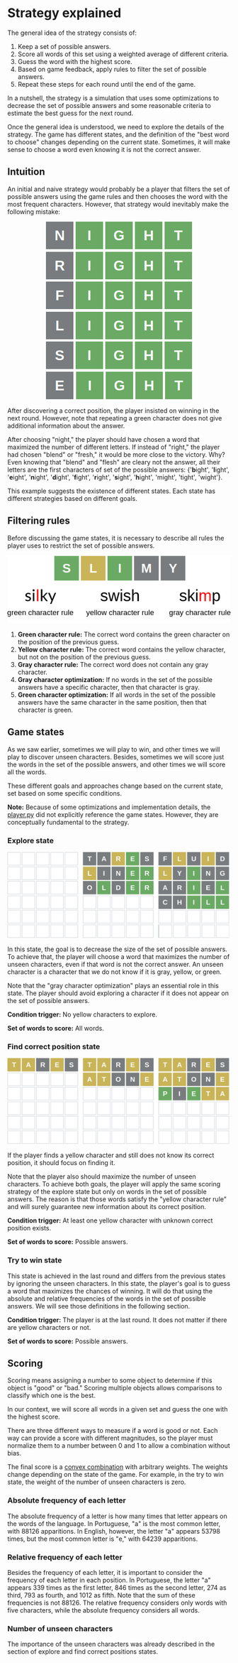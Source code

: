 # Strategy explained

The general idea of the strategy consists of:

1. Keep a set of possible answers.
2. Score all words of this set using a weighted average of different criteria.
3. Guess the word with the highest score.
4. Based on game feedback, apply rules to filter the set of possible answers.
5. Repeat these steps for each round until the end of the game.

In a nutshell, the strategy is a simulation that uses some optimizations to decrease the set of possible answers and some reasonable criteria to estimate the best guess for the next round.

Once the general idea is understood, we need to explore the details of the strategy. The game has different states, and the definition of the "best word to choose" changes depending on the current state. Sometimes, it will make sense to choose a word even knowing it is not the correct answer.

## Intuition

An initial and naive strategy would probably be a player that filters the set of possible answers using the game rules and then chooses the word with the most frequent characters. However, that strategy would inevitably make the following mistake:

<div align="center">
    <img src="meta/case1_en.png">
</div>

After discovering a correct position, the player insisted on winning in the next round. However, note that repeating a green character does not give additional information about the answer.

After choosing "night," the player should have chosen a word that maximized the number of different letters. If instead of "right," the player had chosen "blend" or "fresh," it would be more close to the victory. Why? Even knowing that "blend" and "flesh" are cleary not the answer, all their letters are the first characters of set of the possible answers: {'**b**ight', '**l**ight', '**e**ight', '**n**ight', '**d**ight', '**f**ight', '**r**ight', '**s**ight', '**h**ight', 'might', 'tight', 'wight'}.

This example suggests the existence of different states. Each state has different strategies based on different goals.

## Filtering rules

Before discussing the game states, it is necessary to describe all rules the player uses to restrict the set of possible answers.

<div align="center">
    <img src="meta/filtering_rules.png">
</div>

1. **Green character rule:** The correct word contains the green character on the position of the previous guess.
2. **Yellow character rule:** The correct word contains the yellow character, but not on the position of the previous guess.
3. **Gray character rule:** The correct word does not contain any gray character.
4. **Gray character optimization:** If no words in the set of the possible answers have a specific character, then that character is gray.
5. **Green character optimization:** If all words in the set of the possible answers have the same character in the same position, then that character is green.

## Game states

As we saw earlier, sometimes we will play to win, and other times we will play to discover unseen characters. Besides, sometimes we will score just the words in the set of the possible answers, and other times we will score all the words.

These different goals and approaches change based on the current state, set based on some specific conditions.

**Note:** Because of some optimizations and implementation details, the [player.py](player.py) did not explicitly reference the game states. However, they are conceptually fundamental to the strategy.

### Explore state

<div align="center">
    <img src="meta/explore_state_example.png">
</div>

In this state, the goal is to decrease the size of the set of possible answers. To achieve that, the player will choose a word that maximizes the number of unseen characters, even if that word is not the correct answer. An unseen character is a character that we do not know if it is gray, yellow, or green.

Note that the "gray character optimization" plays an essential role in this state. The player should avoid exploring a character if it does not appear on the set of possible answers.

**Condition trigger:** No yellow characters to explore.

**Set of words to score:** All words.

### Find correct position state

<div align="center">
    <img src="meta/find_correct_position_state_example.png">
</div>

If the player finds a yellow character and still does not know its correct position, it should focus on finding it.

Note that the player also should maximize the number of unseen characters. To achieve both goals, the player will apply the same scoring strategy of the explore state but only on words in the set of possible answers. The reason is that those words satisfy the "yellow character rule" and will surely guarantee new information about its correct position.

**Condition trigger:** At least one yellow character with unknown correct position exists.

**Set of words to score:** Possible answers.

### Try to win state

This state is achieved in the last round and differs from the previous states by ignoring the unseen characters. In this state, the player's goal is to guess a word that maximizes the chances of winning. It will do that using the absolute and relative frequencies of the words in the set of possible answers. We will see those definitions in the following section.

**Condition trigger:** The player is at the last round. It does not matter if there are yellow characters or not.

**Set of words to score:** Possible answers.

## Scoring

Scoring means assigning a number to some object to determine if this object is "good" or "bad." Scoring multiple objects allows comparisons to classify which one is the best.

In our context, we will score all words in a given set and guess the one with the highest score.

There are three different ways to measure if a word is good or not. Each way can provide a score with different magnitudes, so the player must normalize them to a number between 0 and 1 to allow a combination without bias.

The final score is a [convex combination](https://en.wikipedia.org/wiki/Convex_combination) with arbitrary weights. The weights change depending on the state of the game. For example, in the try to win state, the weight of the number of unseen characters is zero.

### Absolute frequency of each letter

The absolute frequency of a letter is how many times that letter appears on the words of the language. In Portuguese, "a" is the most common letter, with 88126 apparitions. In English, however, the letter "a" appears 53798 times, but the most common letter is "e," with 64239 apparitions.

### Relative frequency of each letter

Besides the frequency of each letter, it is important to consider the frequency of each letter in each position. In Portuguese, the letter "a" appears 339 times as the first letter, 846 times as the second letter, 274 as third, 793 as fourth, and 1012 as fifth. Note that the sum of these frequencies is not 88126. The relative frequency considers only words with five characters, while the absolute frequency considers all words.

### Number of unseen characters

The importance of the unseen characters was already described in the section of explore and find correct positions states.